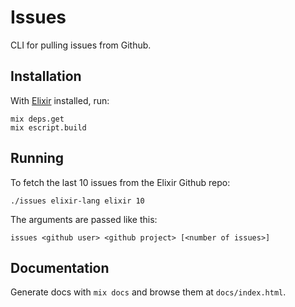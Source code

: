# Issues

CLI for pulling issues from Github.

## Installation

With [Elixir](https://elixir-lang.org/) installed, run:

```shell
mix deps.get
mix escript.build
```

## Running

To fetch the last 10 issues from the Elixir Github repo:

```shell
./issues elixir-lang elixir 10
```

The arguments are passed like this:

```shell
issues <github user> <github project> [<number of issues>]
```

## Documentation

Generate docs with `mix docs` and browse them at `docs/index.html`.

